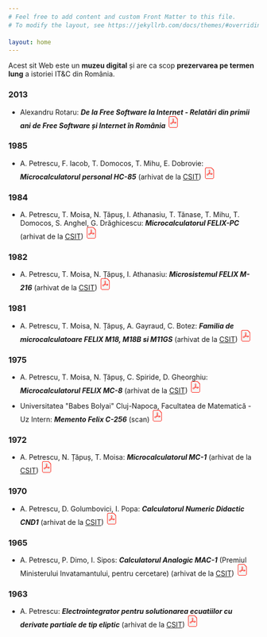 ```yaml
---
# Feel free to add content and custom Front Matter to this file.
# To modify the layout, see https://jekyllrb.com/docs/themes/#overriding-theme-defaults

layout: home
---
```


Acest sit Web este un **muzeu digital** și are ca scop **prezervarea pe termen
lung** a istoriei IT&C din România.

### 2013

- Alexandru Rotaru: _**De la Free Software la Internet - Relatări din primii ani de Free Software și Internet în România**_ [![PDF](assets/img/pdf-24.png)](assets/2013/arot-brosura-a5-tipar.pdf)

### 1985

- A. Petrescu, F. Iacob, T. Domocos, T. Mihu, E. Dobrovie: _**Microcalculatorul personal HC-85**_  (arhivat de la [CSIT](http://www.csit-sun.pub.ro/research/history)) [![PDF](assets/img/pdf-24.png)](assets/1985/apetrescu-hc-85.pdf)

### 1984

- A. Petrescu, T. Moisa, N. Țăpuș, I. Athanasiu, T. Tănase, T. Mihu, T. Domocos, S. Anghel, G. Drăghicescu: _**Microcalculatorul FELIX-PC**_ (arhivat de la [CSIT](http://www.csit-sun.pub.ro/research/history)) [![PDF](assets/img/pdf-24.png)](assets/1984/apetrescu-felix-pc.pdf)

### 1982

- A. Petrescu, T. Moisa, N. Țăpuș, I. Athanasiu: _**Microsistemul FELIX M-216**_ (arhivat de la [CSIT](http://www.csit-sun.pub.ro/research/history)) [![PDF](assets/img/pdf-24.png)](assets/1982/apetrescu-felix-m-216.pdf)

### 1981

- A. Petrescu, T. Moisa, N. Țăpuș, A. Gayraud, C. Botez: _**Familia de microcalculatoare FELIX M18, M18B si M11GS**_ (arhivat de la [CSIT](http://www.csit-sun.pub.ro/research/history)) [![PDF](assets/img/pdf-24.png)](assets/1981/apetrescu-felix-m18-118.pdf)

### 1975

- A. Petrescu, T. Moisa, N. Țăpuș, C. Spiride, D. Gheorghiu: _**Microcalculatorul FELIX MC-8**_ (arhivat de la [CSIT](http://www.csit-sun.pub.ro/research/history)) [![PDF](assets/img/pdf-24.png)](assets/1975/apetrescu-felix-mc-8.pdf)

- Universitatea "Babes Bolyai" Cluj-Napoca, Facultatea de Matematică - Uz Intern: _**Memento Felix C-256**_ (scan) [![PDF](assets/img/pdf-24.png)](assets/1975/babesbalyai-memento-felix-c-256.pdf)

### 1972

- A. Petrescu, N. Țăpuș, T. Moisa: _**Microcalculatorul MC-1**_ (arhivat de la [CSIT](http://www.csit-sun.pub.ro/research/history)) [![PDF](assets/img/pdf-24.png)](assets/1972/apetrescu-micro-mc1.pdf)

### 1970

- A. Petrescu, D. Golumbovici, I. Popa: _**Calculatorul Numeric Didactic CND1**_ (arhivat de la [CSIT](http://www.csit-sun.pub.ro/research/history)) [![PDF](assets/img/pdf-24.png)](assets/1970/apetrescu-calc-cnd-1.pdf)

### 1965

- A. Petrescu, P. Dimo, I. Sipos: _**Calculatorul Analogic MAC-1**_ (Premiul Ministerului Invatamantului, pentru cercetare) (arhivat de la [CSIT](http://www.csit-sun.pub.ro/research/history)) [![PDF](assets/img/pdf-24.png)](assets/1965/apetrescu-mac-1.pdf)

### 1963

- A. Petrescu: _**Electrointegrator pentru solutionarea ecuatiilor cu derivate partiale de tip eliptic**_ (arhivat de la [CSIT](http://www.csit-sun.pub.ro/research/history)) [![PDF](assets/img/pdf-24.png)](assets/1963/apetrescu-electrointeg.pdf)
